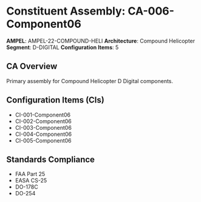 # Constituent Assembly: CA-006-Component06

**AMPEL**: AMPEL-22-COMPOUND-HELI
**Architecture**: Compound Helicopter
**Segment**: D-DIGITAL
**Configuration Items**: 5

## CA Overview
Primary assembly for Compound Helicopter D Digital components.

## Configuration Items (CIs)
- CI-001-Component06
- CI-002-Component06
- CI-003-Component06
- CI-004-Component06
- CI-005-Component06

## Standards Compliance
- FAA Part 25
- EASA CS-25
- DO-178C
- DO-254
